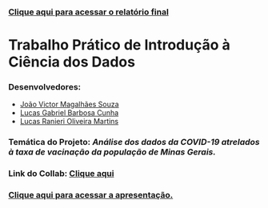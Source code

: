 ### [Clique aqui para acessar o relatório final](https://joaovictormagalhaessouza.github.io/TP-iCD/index.html)
# **Trabalho Prático de Introdução à Ciência dos Dados**
### Desenvolvedores:
- [João Victor Magalhães Souza](https://github.com/JoaoVictorMagalhaesSouza)
- [Lucas Gabriel Barbosa Cunha](https://github.com/sw3luke)
- [Lucas Ranieri Oliveira Martins](https://github.com/ranierilucas)

### Temática do Projeto: ***Análise dos dados da COVID-19 atrelados à taxa de vacinação da população de Minas Gerais.***

### Link do Collab: [Clique aqui](https://colab.research.google.com/drive/1fh88-wxkZQ0vlJtkRnyut-gCOFNf5eBv?usp=sharing) 

### [Clique aqui para acessar a apresentação.](https://drive.google.com/file/d/1cl88GU1fC-u61fmPhreIsaOM80YAc_-s/view)
